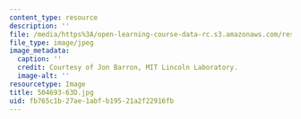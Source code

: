 ```yaml
---
content_type: resource
description: ''
file: /media/https%3A/open-learning-course-data-rc.s3.amazonaws.com/res-2-005-girls-who-build-make-your-own-wearables-workshop-spring-2015/fb765c1b27ae1abfb19521a2f22916fb_504693-63D.jpg
file_type: image/jpeg
image_metadata:
  caption: ''
  credit: Courtesy of Jon Barron, MIT Lincoln Laboratory.
  image-alt: ''
resourcetype: Image
title: 504693-63D.jpg
uid: fb765c1b-27ae-1abf-b195-21a2f22916fb
---
```

